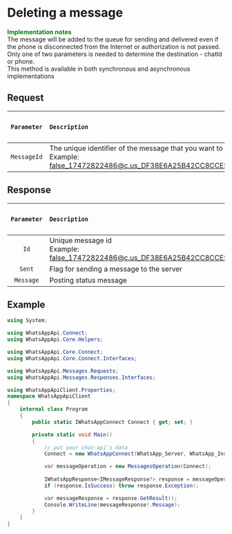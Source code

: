﻿# Deleting a message
**<span style="color:green">Implementation notes</span>**<br/> The message will be added to the queue for sending and delivered even if the phone is disconnected from the Internet or authorization is not passed.<br/>
Only one of two parameters is needed to determine the destination - chatId or phone.<br/>
This method is available in both synchronous and asynchronous implementations

## Request
| `Parameter` | `Description`                        | `The data type of the parameter` | `Required parameter` |
|:-----------:|:-------------------------------------|:--------------------------------:|:--------------------:|
| `MessageId` | The unique identifier of the message that you want to delete . <br/> Example: <br/> false_17472822486@c.us_DF38E6A25B42CC8CCE57EC40F | `String` | <ul><li>- [x] </li></ul> |

## Response
| `Parameter` | `Description`                        | `The data type of the parameter` | 
|:-----------:|:-------------------------------------|:--------------------------------:|
|     `Id`      | Unique message id <br/> Example: false_17472822486@c.us_DF38E6A25B42CC8CCE57EC40F | `String`
|    `Sent`     | Flag for sending a message to the server | `Boolean`
|   `Message`   | Posting status message | `String`

## Example
```csharp
using System;

using WhatsAppApi.Connect;
using WhatsAppApi.Core.Helpers;

using WhatsAppApi.Core.Connect;
using WhatsAppApi.Core.Connect.Interfaces;

using WhatsAppApi.Messages.Requests;
using WhatsAppApi.Messages.Responses.Interfaces;

using WhatsAppApiClient.Properties;
namespace WhatsAppApiClient
{
    internal class Program
    {
        public static IWhatsAppConnect Connect { get; set; }

        private static void Main()
        {
            // put your chat-api's data
            Connect = new WhatsAppConnect(WhatsApp_Server, WhatsApp_Instance, WhatsApp_Token); 

            var messageOperation = new MessagesOperation(Connect);
            
            IWhatsAppResponse<IMessageResponse?> response = messageOperation.DeleteMessage("false_17472822486@c.us_DF38E6A25B42CC8CCE57EC40F");
            if (response.IsSuccess) throw response.Exception!;

            var messageResponse = response.GetResult();
            Console.WriteLine(messageResponse!.Message);
        }
    }
}
```

